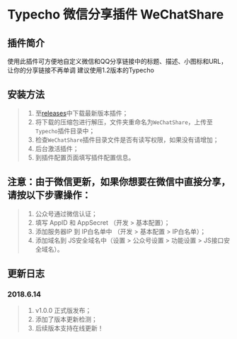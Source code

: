 # Typecho 微信分享插件 WeChatShare

## 插件简介

使用此插件可方便地自定义微信和QQ分享链接中的标题、描述、小图标和URL，让你的分享链接不再单调
建议使用1.2版本的Typecho

## 安装方法

> 1. 至[releases](https://github.com/fuzqing/WeChatShare/releases)中下载最新版本插件；
> 2. 将下载的压缩包进行解压，文件夹重命名为`WeChatShare`，上传至`Typecho`插件目录中；
> 3. 检查`WeChatShare`插件目录文件是否有读写权限，如果没有请增加；
> 4. 后台激活插件；
> 5. 到插件配置页面填写插件配置信息。

## 注意：由于微信更新，如果你想要在微信中直接分享，请按以下步骤操作：

> 1. 公众号通过微信认证；
> 2. 填写 AppID 和 AppSecret （开发 > 基本配置）；
> 3. 添加服务器IP 到 IP白名单中 （开发 > 基本配置 > IP白名单）；
> 4. 添加域名到 JS安全域名中（设置 > 公众号设置 > 功能设置 > JS接口安全域名）。

## 更新日志

### 2018.6.14

> 1. v1.0.0 正式版发布；
> 2. 添加了版本更新检测；
> 3. 后续版本支持在线更新！

